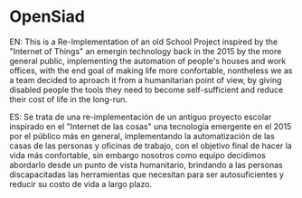 # OpenSiad

EN: 
This is a Re-Implementation of an old School Project inspired by the "Internet of Things" an emergin technology back in the 2015 by the more general public,  implementing the automation of people's houses and work offices, with the end goal of making life more confortable, nontheless we as a team decided to aproach it from a humanitarian point of view, by  giving disabled people the tools they need to become self-sufficient and reduce their cost of life in the long-run.

ES: 
Se trata de una re-implementación de un antiguo proyecto escolar inspirado en el "Internet de las cosas" una tecnología emergente en el 2015 por el público más en general, implementando la automatización de las casas de las personas y oficinas de trabajo, con el objetivo final de hacer la vida más confortable, sin embargo nosotros como equipo decidimos abordarlo desde un punto de vista humanitario, brindando a las personas discapacitadas las herramientas que necesitan para ser autosuficientes y reducir su costo de vida a largo plazo.
